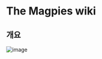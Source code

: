 # The Magpies wiki

## 개요
![image](https://user-images.githubusercontent.com/20942871/69493174-f560f980-0eee-11ea-9942-45f598046ed0.png)
